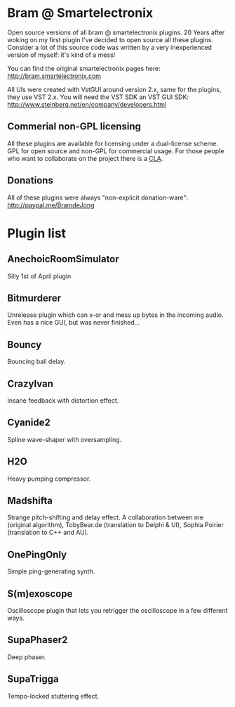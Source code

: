# Bram @ Smartelectronix
Open source versions of all bram @ smartelectronix plugins. 20 Years after woking on my first plugin I've decided to open source all these plugins. Consider a lot of this source code was written by a very inexperienced version of myself: it's kind of a mess!

You can find the original smartelectronix pages here: http://bram.smartelectronix.com

All UIs were created with VstGUI around version 2.x, same for the plugins, they use VST 2.x.
You will need the VST SDK an VST GUI SDK: http://www.steinberg.net/en/company/developers.html

## Commerial non-GPL licensing

All these plugins are available for licensing under a dual-license scheme. GPL for open source and non-GPL for commercial usage. For those people who want to collaborate on the project there is a [CLA](https://github.com/bdejong/smartelectronix/wiki/CLA).

## Donations
All of these plugins were always "non-explicit donation-ware": http://paypal.me/BramdeJong

# Plugin list

## AnechoicRoomSimulator
Silly 1st of April plugin

## Bitmurderer
Unrelease plugin which can x-or and mess up bytes in the incoming audio. Even has a nice GUI, but was never finished...

## Bouncy
Bouncing ball delay.

## CrazyIvan
Insane feedback with distortion effect.

## Cyanide2
Spline wave-shaper with oversampling.

## H2O
Heavy pumping compressor.

## Madshifta
Strange pitch-shifting and delay effect. A collaboration between me (original algorithm), TobyBear.de (translation to Delphi & UI), Sophia Poirier (translation to C++ and AU).


## OnePingOnly
Simple ping-generating synth.

## S(m)exoscope
Oscilloscope plugin that lets you retrigger the oscilloscope in a few different ways.

## SupaPhaser2
Deep phaser.

## SupaTrigga
Tempo-locked stuttering effect.
